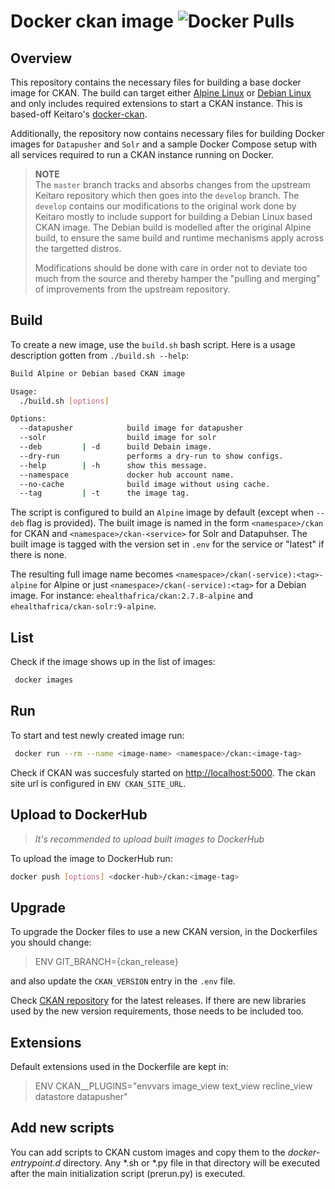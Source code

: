 # Docker ckan image  ![Docker Pulls](https://img.shields.io/docker/pulls/keitaro/ckan.svg)

## Overview

This repository contains the necessary files for building a base docker image for CKAN. The build can target either [Alpine Linux](https://alpinelinux.org/) or [Debian Linux](https//debian.org) and only includes required extensions to start a CKAN instance. This is based-off Keitaro's [docker-ckan](https://github.com/keitaroinc/docker-ckan).

Additionally, the repository now contains necessary files for building Docker images for `Datapusher` and `Solr` and a sample Docker Compose setup with all services required to run a CKAN instance running on Docker. 

> **NOTE**  
> The `master` branch tracks and absorbs changes from the upstream Keitaro repository which then goes into the `develop` branch. The `develop` contains our modifications to the original work done by Keitaro mostly to include support for building a Debian Linux based CKAN image. The Debian build is modelled after the original Alpine build, to ensure the same build and runtime mechanisms apply across the targetted distros.
>
> Modifications should be done with care in order not to deviate too much from the source and thereby hamper the "pulling and merging" of improvements from the upstream repository.

## Build

To create a new image, use the `build.sh` bash script. Here is a usage description gotten from `./build.sh --help`:

```sh
Build Alpine or Debian based CKAN image

Usage:
  ./build.sh [options]

Options:
  --datapusher            build image for datapusher
  --solr                  build image for solr
  --deb         | -d      build Debain image.
  --dry-run               performs a dry-run to show configs.
  --help        | -h      show this message.
  --namespace             docker hub account name.
  --no-cache              build image without using cache.
  --tag         | -t      the image tag.
```

The script is configured to build an `Alpine` image by default (except when `--deb` flag is provided). The built image is named in the form `<namespace>/ckan` for CKAN and `<namespace>/ckan-<service>` for Solr and Datapuhser. The built image is tagged with the version set in `.env` for the service or "latest" if there is none. 

The resulting full image name becomes `<namespace>/ckan(-service):<tag>-alpine` for Alpine or just `<namespace>/ckan(-service):<tag>` for a Debian image. For instance: `ehealthafrica/ckan:2.7.8-alpine` and `ehealthafrica/ckan-solr:9-alpine`.

## List

Check if the image shows up in the list of images:

```sh
 docker images
```

## Run

To start and test newly created image run:

```sh
 docker run --rm --name <image-name> <namespace>/ckan:<image-tag>
```

Check if CKAN was succesfuly started on <http://localhost:5000>. The ckan site url is configured in `ENV CKAN_SITE_URL`.

## Upload to DockerHub

> *It's recommended to upload built images to DockerHub*

To upload the image to DockerHub run:

```sh
docker push [options] <docker-hub>/ckan:<image-tag>
```

## Upgrade

To upgrade the Docker files to use a new CKAN version, in the Dockerfiles you should change:

> ENV GIT_BRANCH={ckan_release}

and also update the `CKAN_VERSION` entry in the `.env` file.

Check [CKAN repository](https://github.com/ckan/ckan/releases) for the latest releases. 
If there are new libraries used by the new version requirements, those needs to be included too.

## Extensions

Default extensions used in the Dockerfile  are kept in:

> ENV CKAN__PLUGINS="envvars image_view text_view recline_view datastore datapusher"

## Add new scripts

You can add scripts to CKAN custom images and copy them to the *docker-entrypoint.d* directory. Any *.sh or *.py file in that directory will be executed after the main initialization script (prerun.py) is executed.

